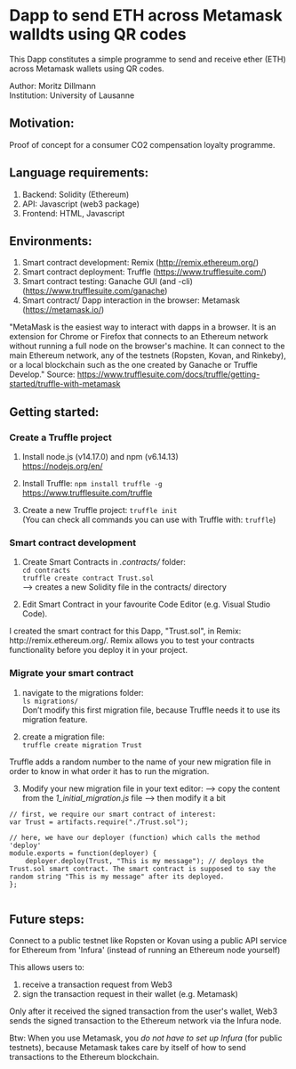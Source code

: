 # Dapp to send ETH across Metamask walldts using QR codes
This Dapp constitutes a simple programme to send and receive ether (ETH) across Metamask wallets using QR codes.

Author: Moritz Dillmann <br>
Institution: University of Lausanne

## Motivation: 
Proof of concept for a consumer CO2 compensation loyalty programme.

##  Language requirements:
1) Backend: Solidity (Ethereum)
2) API: Javascript (web3 package)
3) Frontend: HTML, Javascript

## Environments:
1) Smart contract development: Remix (http://remix.ethereum.org/)
2) Smart contract deployment: Truffle (https://www.trufflesuite.com/)
3) Smart contract testing: Ganache GUI (and -cli) (https://www.trufflesuite.com/ganache)
4) Smart contract/ Dapp interaction in the browser: Metamask (https://metamask.io/)

"MetaMask is the easiest way to interact with dapps in a browser. It is an extension for Chrome or Firefox that connects to an Ethereum network without running a full node on the browser's machine. It can connect to the main Ethereum network, any of the testnets (Ropsten, Kovan, and Rinkeby), or a local blockchain such as the one created by Ganache or Truffle Develop."
Source: https://www.trufflesuite.com/docs/truffle/getting-started/truffle-with-metamask

## Getting started:

### Create a Truffle project
1. Install node.js (v14.17.0) and npm (v6.14.13) <br>
https://nodejs.org/en/

2. Install Truffle: 
`npm install truffle -g` <br>
https://www.trufflesuite.com/truffle

3. Create a new Truffle project:
`truffle init` <br>
(You can check all commands you can use with Truffle with: `truffle`)

### Smart contract development
1. Create Smart Contracts in _.contracts/_ folder: <br>
`cd contracts` <br>
`truffle create contract Trust.sol` <br>
—> creates a new Solidity file in the contracts/ directory

2. Edit Smart Contract in your favourite Code Editor (e.g. Visual Studio Code). <br>
 <p> I created the smart contract for this Dapp, "Trust.sol", in Remix: http://remix.ethereum.org/. Remix allows you to test your contracts functionality before you deploy it in your project. </p>

### Migrate your smart contract
1. navigate to the migrations folder: <br>
`ls migrations/` <br>
Don’t modify this first migration file, because Truffle needs it to use its migration feature.

2. create a migration file: <br>
`truffle create migration Trust`

 Truffle adds a random number to the name of your new migration file in order to know in what order it has to run the migration.

3. 	Modify your new migration file in your text editor:
	—> copy the content from the _1_initial_migration.js_ file
	—> then modify it a bit
```
// first, we require our smart contract of interest:
var Trust = artifacts.require("./Trust.sol");

// here, we have our deployer (function) which calls the method 'deploy'
module.exports = function(deployer) {
	deployer.deploy(Trust, "This is my message"); // deploys the Trust.sol smart contract. The smart contract is supposed to say the random string "This is my message" after its deployed.
};
	
```


## Future steps: 

Connect to a public testnet like Ropsten or Kovan using a public API service for Ethereum from 'Infura' (instead of running an Ethereum node yourself)

This allows users to:
1. receive a transaction request from Web3
2. sign the transaction request in their wallet (e.g. Metamask)

Only after it received the signed transaction from the user's wallet, Web3 sends the signed transaction to the Ethereum network via the Infura node.

Btw:
When you use Metamask, you _do not have to set up Infura_ (for public testnets), because Metamask takes care by itself of how to send transactions to the Ethereum blockchain.
